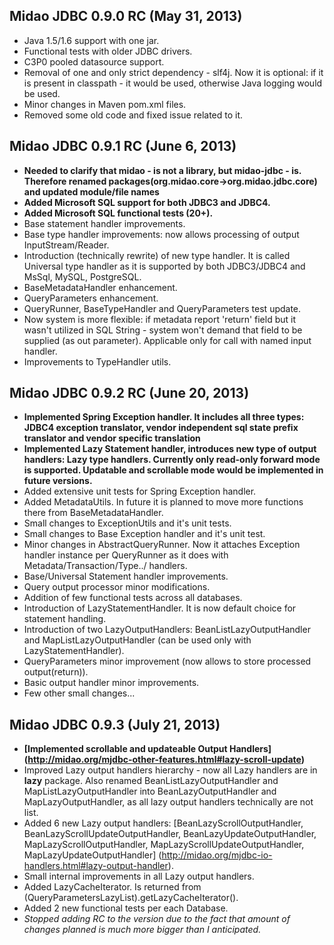 ## Midao JDBC 0.9.0 RC (May 31, 2013)
 - Java 1.5/1.6 support with one jar.
 - Functional tests with older JDBC drivers.
 - C3P0 pooled datasource support.
 - Removal of one and only strict dependency - slf4j. Now it is optional: if it is present in classpath - it would be used, otherwise Java logging would be used.
 - Minor changes in Maven pom.xml files.
 - Removed some old code and fixed issue related to it.
 
## Midao JDBC 0.9.1 RC (June 6, 2013)
 - **Needed to clarify that midao - is not a library, but midao-jdbc - is. Therefore renamed packages(org.midao.core->org.midao.jdbc.core) and updated module/file names**
 - **Added Microsoft SQL support for both JDBC3 and JDBC4.**
 - **Added Microsoft SQL functional tests (20+).**
 - Base statement handler improvements.
 - Base type handler improvements: now allows processing of output InputStream/Reader.
 - Introduction (technically rewrite) of new type handler. It is called Universal type handler as it is supported by both JDBC3/JDBC4 and MsSql, MySQL, PostgreSQL.
 - BaseMetadataHandler enhancement.
 - QueryParameters enhancement.
 - QueryRunner, BaseTypeHandler and QueryParameters test update.
 - Now system is more flexible: if metadata report 'return' field but it wasn't utilized in SQL String - system won't demand that field to be supplied (as out parameter). Applicable only for call with named input handler.
 - Improvements to TypeHandler utils.
 
## Midao JDBC 0.9.2 RC (June 20, 2013)
 - **Implemented Spring Exception handler. It includes all three types: JDBC4 exception translator, vendor independent sql state prefix translator and vendor specific translation**
 - **Implemented Lazy Statement handler, introduces new type of output handlers: Lazy type handlers. Currently only read-only forward mode is supported. Updatable and scrollable mode would be implemented in future versions.**
 - Added extensive unit tests for Spring Exception handler.
 - Added MetadataUtils. In future it is planned to move more functions there from BaseMetadataHandler.
 - Small changes to ExceptionUtils and it's unit tests.
 - Small changes to Base Exception handler and it's unit test.
 - Minor changes in AbstractQueryRunner. Now it attaches Exception handler instance per QueryRunner as it does with Metadata/Transaction/Type../ handlers.
 - Base/Universal Statement handler improvements.
 - Query output processor minor modifications.
 - Addition of few functional tests across all databases.
 - Introduction of LazyStatementHandler. It is now default choice for statement handling.
 - Introduction of two LazyOutputHandlers: BeanListLazyOutputHandler and MapListLazyOutputHandler (can be used only with LazyStatementHandler).
 - QueryParameters minor improvement (now allows to store processed output(return)).
 - Basic output handler minor improvements.
 - Few other small changes...
 
## Midao JDBC 0.9.3 (July 21, 2013)
 - **[Implemented scrollable and updateable Output Handlers] (http://midao.org/mjdbc-other-features.html#lazy-scroll-update)**
 - Improved Lazy output handlers hierarchy - now all Lazy handlers are in **lazy** package. Also renamed BeanListLazyOutputHandler and MapListLazyOutputHandler into BeanLazyOutputHandler and MapLazyOutputHandler, as all lazy output handlers technically are not list.
 - Added 6 new Lazy output handlers: [BeanLazyScrollOutputHandler, BeanLazyScrollUpdateOutputHandler, BeanLazyUpdateOutputHandler, MapLazyScrollOutputHandler, MapLazyScrollUpdateOutputHandler, MapLazyUpdateOutputHandler] (http://midao.org/mjdbc-io-handlers.html#lazy-output-handler).
 - Small internal improvements in all Lazy output handlers.
 - Added LazyCacheIterator. Is returned from (QueryParametersLazyList).getLazyCacheIterator().
 - Added 2 new functional tests per each Database.
 - _Stopped adding RC to the version due to the fact that amount of changes planned is much more bigger than I anticipated._